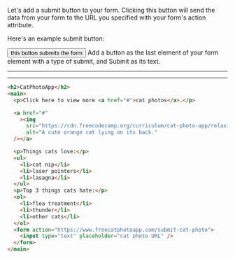 Let's add a submit button to your form. Clicking this button will send the data from your form to the URL you specified with your form's action attribute.

Here's an example submit button:

<button type="submit">this button submits the form</button>
Add a button as the last element of your form element with a type of submit, and Submit as its text.

---

---

```html
<h2>CatPhotoApp</h2>
<main>
  <p>Click here to view more <a href="#">cat photos</a>.</p>

  <a href="#"
    ><img
      src="https://cdn.freecodecamp.org/curriculum/cat-photo-app/relaxing-cat.jpg"
      alt="A cute orange cat lying on its back."
  /></a>

  <p>Things cats love:</p>
  <ul>
    <li>cat nip</li>
    <li>laser pointers</li>
    <li>lasagna</li>
  </ul>
  <p>Top 3 things cats hate:</p>
  <ol>
    <li>flea treatment</li>
    <li>thunder</li>
    <li>other cats</li>
  </ol>
  <form action="https://www.freecatphotoapp.com/submit-cat-photo">
    <input type="text" placeholder="cat photo URL" />
  </form>
</main>
```
